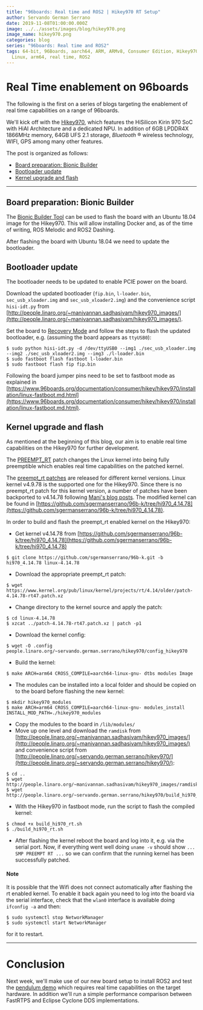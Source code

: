 ```yaml
---
title: "96boards: Real time and ROS2 | Hikey970 RT Setup"
author: Servando German Serrano
date: 2019-11-08T01:00:00.000Z
image: ../../assets/images/blog/hikey970.png
image_name: hikey970.png
categories: blog
series: "96boards: Real time and ROS2"
tags: 64-bit, 96Boards, aarch64, ARM, ARMv8, Consumer Edition, Hikey970, Linaro,
  Linux, arm64, real time, ROS2
---
```


# Real Time enablement on 96boards

The following is the first on a series of blogs targeting the enablement of real time capabilities on a range of 96boards.

We'll kick off with the [Hikey970](https://www.96boards.org/product/hikey970/), which features the HiSilicon Kirin 970 SoC with HiAI Architecture and a dedicated NPU. In addition of 6GB LPDDR4X 1866MHz memory, 64GB UFS 2.1 storage, _Bluetooth_ ® wireless technology, WIFI, GPS among many other features.

The post is organized as follows:

- [Board preparation: Bionic Builder](#board-preparation-bionic-builder)
- [Bootloader update](#bootloader-update)
- [Kernel upgrade and flash](#kernel-upgrade-and-flash)

***

## Board preparation: Bionic Builder
The [Bionic Builder Tool](https://discuss.96boards.org/t/tool-bionic-builder-automated-kernel-ubuntu-builder-for-hikey970/7879) can be used to flash the board with an Ubuntu 18.04 image for the Hikey970. This will allow installing Docker and, as of the time of writing, ROS Melodic and ROS2 Dashing.

After flashing the board with Ubuntu 18.04 we need to update the bootloader.

## Bootloader update
The bootloader needs to be updated to enable PCIE power on the board.

Download the updated bootloader (`fip.bin`, `l-loader.bin`, `sec_usb_xloader.img` and `sec_usb_xloader2.img`) and the convenience script `hisi-idt.py` from [http://people.linaro.org/~manivannan.sadhasivam/hikey970_images/](http://people.linaro.org/~manivannan.sadhasivam/hikey970_images/).

Set the board to [Recovery Mode](https://github.com/96boards/documentation/blob/master/consumer/hikey/hikey970/installation/board-recovery.md#set-board-switch-options) and follow the steps to flash the updated bootloader, e.g. (assuming the board appears as `ttyUSB0`):

```
$ sudo python hisi-idt.py -d /dev/ttyUSB0 --img1 ./sec_usb_xloader.img --img2 ./sec_usb_xloader2.img --img3 ./l-loader.bin
$ sudo fastboot flash fastboot l-loader.bin
$ sudo fastboot flash fip fip.bin
```
Following the board jumper pins need to be set to fastboot mode as explained in [https://www.96boards.org/documentation/consumer/hikey/hikey970/installation/linux-fastboot.md.html](https://www.96boards.org/documentation/consumer/hikey/hikey970/installation/linux-fastboot.md.html).

## Kernel upgrade and flash
As mentioned at the beginning of this blog, our aim is to enable real time capabilities on the Hikey970 for further development.

The [PREEMPT_RT](https://wiki.linuxfoundation.org/realtime/start) patch changes the Linux kernel into being fully preemptible which enables real time capabilities on the patched kernel.

The [preempt_rt patches](https://wiki.linuxfoundation.org/realtime/preempt_rt_versions) are released for different kernel versions. Linux kernel v4.9.78 is the supported one for the Hikey970. Since there is no preempt_rt patch for this kernel version, a number of patches have been backported to v4.14.78 following [Mani's blog posts](https://www.96boards.org/blog/hikey970-mainlining-update-part1/). The modified kernel can be found in [https://github.com/sgermanserrano/96b-k/tree/hi970_4.14.78](https://github.com/sgermanserrano/96b-k/tree/hi970_4.14.78).

In order to build and flash the preempt_rt enabled kernel on the Hikey970:

- Get kernel v4.14.78 from [https://github.com/sgermanserrano/96b-k/tree/hi970_4.14.78](https://github.com/sgermanserrano/96b-k/tree/hi970_4.14.78)
```
$ git clone https://github.com/sgermanserrano/96b-k.git -b hi970_4.14.78 linux-4.14.78
```
- Download the appropriate preempt_rt patch:
```
$ wget https://www.kernel.org/pub/linux/kernel/projects/rt/4.14/older/patch-4.14.78-rt47.patch.xz
```
- Change directory to the kernel source and apply the patch:
```
$ cd linux-4.14.78
$ xzcat ../patch-4.14.78-rt47.patch.xz | patch -p1
```
- Download the kernel config:
```
$ wget -O .config people.linaro.org/~servando.german.serrano/hikey970/config_hikey970
```
- Build the kernel:
```
$ make ARCH=arm64 CROSS_COMPILE=aarch64-linux-gnu- dtbs modules Image
```
- The modules can be installed into a local folder and should be copied on to the board before flashing the new kernel:
```
$ mkdir hikey970_modules
$ make ARCH=arm64 CROSS_COMPILE=aarch64-linux-gnu- modules_install INSTALL_MOD_PATH=./hikey970_modules
```
- Copy the modules to the board in `/lib/modules/`
- Move up one level and download the `ramdisk` from [http://people.linaro.org/~manivannan.sadhasivam/hikey970_images/](http://people.linaro.org/~manivannan.sadhasivam/hikey970_images/) and convenience script from [http://people.linaro.org/~servando.german.serrano/hikey970/](http://people.linaro.org/~servando.german.serrano/hikey970/):
```
$ cd ..
$ wget http://people.linaro.org/~manivannan.sadhasivam/hikey970_images/ramdisk.img
$ wget http://people.linaro.org/~servando.german.serrano/hikey970/build_hi970_rt.sh
```
- With the Hikey970 in fastboot mode, run the script to flash the compiled kernel:
```
$ chmod +x build_hi970_rt.sh
$ ./build_hi970_rt.sh
```
- After flashing the kernel reboot the board and log into it, e.g. via the serial port. Now, if everything went well doing `uname -v` should show `... SMP PREEMPT RT ...` so we can confirm that the running kernel has been successfully patched.

#### Note
It is possible that the Wifi does not connect automatically after flashing the rt enabled kernel. To enable it back again you need to log into the board via the serial interface, check that the `wlan0` interface is available doing `ifconfig -a` and then:
```
$ sudo systemctl stop NetworkManager
$ sudo systemctl start NetworkManager
```
for it to restart.

***

# Conclusion

Next week, we'll make use of our new board setup to install ROS2 and test the [pendulum demo](https://index.ros.org//doc/ros2/Tutorials/Real-Time-Programming/) which requires real time capabilities on the target hardware. In addition we'll run a simple performance comparison between FastRTPS and Eclipse Cyclone DDS implementations.
